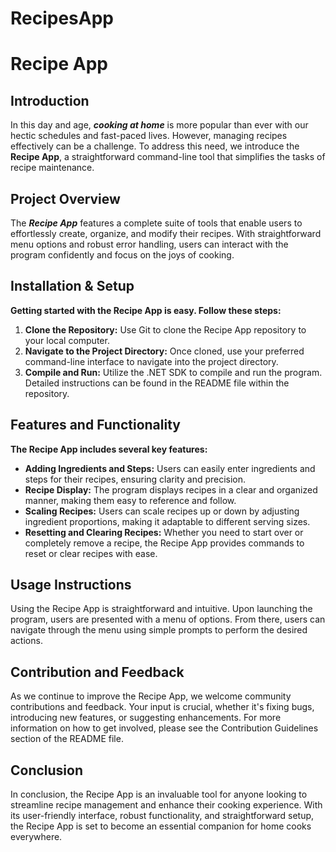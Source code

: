 # RecipesApp
# Recipe App

## Introduction
In this day and age, ***cooking at home*** is more popular than ever with our hectic schedules and fast-paced lives. However, managing recipes effectively can be a challenge. To address this need, we introduce the **Recipe App**, a straightforward command-line tool that simplifies the tasks of recipe maintenance.

## Project Overview
The ***Recipe App*** features a complete suite of tools that enable users to effortlessly create, organize, and modify their recipes. With straightforward menu options and robust error handling, users can interact with the program confidently and focus on the joys of cooking.

## Installation & Setup
**Getting started with the Recipe App is easy. Follow these steps:**

1. **Clone the Repository:** Use Git to clone the Recipe App repository to your local computer.
2. **Navigate to the Project Directory:** Once cloned, use your preferred command-line interface to navigate into the project directory.
3. **Compile and Run:** Utilize the .NET SDK to compile and run the program. Detailed instructions can be found in the README file within the repository.

## Features and Functionality
**The Recipe App includes several key features:**

- **Adding Ingredients and Steps:** Users can easily enter ingredients and steps for their recipes, ensuring clarity and precision.
- **Recipe Display:** The program displays recipes in a clear and organized manner, making them easy to reference and follow.
- **Scaling Recipes:** Users can scale recipes up or down by adjusting ingredient proportions, making it adaptable to different serving sizes.
- **Resetting and Clearing Recipes:** Whether you need to start over or completely remove a recipe, the Recipe App provides commands to reset or clear recipes with ease.

## Usage Instructions
Using the Recipe App is straightforward and intuitive. Upon launching the program, users are presented with a menu of options. From there, users can navigate through the menu using simple prompts to perform the desired actions.

## Contribution and Feedback
As we continue to improve the Recipe App, we welcome community contributions and feedback. Your input is crucial, whether it's fixing bugs, introducing new features, or suggesting enhancements. For more information on how to get involved, please see the Contribution Guidelines section of the README file.

## Conclusion
In conclusion, the Recipe App is an invaluable tool for anyone looking to streamline recipe management and enhance their cooking experience. With its user-friendly interface, robust functionality, and straightforward setup, the Recipe App is set to become an essential companion for home cooks everywhere.
